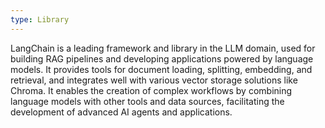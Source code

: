 ```yaml
---
type: Library
---
```


LangChain is a leading framework and library in the LLM domain, used for building RAG pipelines and developing applications powered by language models. It provides tools for document loading, splitting, embedding, and retrieval, and integrates well with various vector storage solutions like Chroma. It enables the creation of complex workflows by combining language models with other tools and data sources, facilitating the development of advanced AI agents and applications.